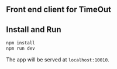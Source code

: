 ## Front end client for TimeOut

## Install and Run

```bash
npm install
npm run dev
```

The app will be served at `localhost:10010`.
